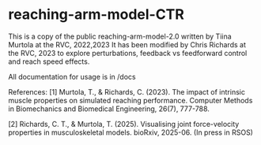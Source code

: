 # reaching-arm-model-CTR
 


This is a copy of the public reaching-arm-model-2.0 written by Tiina Murtola at the RVC, 2022,2023
It has been modified by Chris Richards at the RVC, 2023 to explore perturbations, feedback vs feedforward control
and reach speed effects.  

All documentation for usage is in /docs

References:
[1]  Murtola, T., & Richards, C. (2023). The impact of intrinsic muscle properties on simulated reaching performance. Computer Methods in Biomechanics and Biomedical Engineering, 26(7), 777-788.

[2] Richards, C. T., & Murtola, T. (2025). Visualising joint force-velocity properties in musculoskeletal models. bioRxiv, 2025-06. (In press in RSOS)
